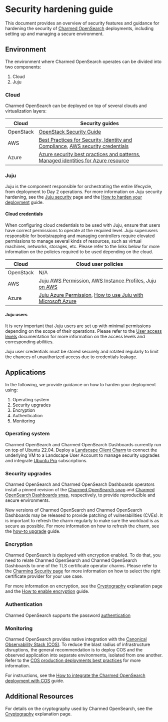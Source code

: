 # Security hardening guide

This document provides an overview of security features and guidance for hardening the security of [Charmed OpenSearch](https://charmhub.io/opensearch) deployments, including setting up and managing a secure environment.

## Environment

The environment where Charmed OpenSearch operates can be divided into two components:

1. Cloud
2. Juju

### Cloud

Charmed OpenSearch can be deployed on top of several clouds and virtualization layers:

|Cloud|Security guides|
| --- | --- |
|OpenStack|[OpenStack Security Guide](https://docs.openstack.org/security-guide/)|
|AWS|[Best Practices for Security, Identity and Compliance](https://aws.amazon.com/architecture/security-identity-compliance), [AWS security credentials](https://docs.aws.amazon.com/IAM/latest/UserGuide/security-creds.html#access-keys-and-secret-access-keys)|
|Azure|[Azure security best practices and patterns](https://learn.microsoft.com/en-us/azure/security/fundamentals/best-practices-and-patterns), [Managed identities for Azure resource](https://learn.microsoft.com/en-us/entra/identity/managed-identities-azure-resources/)|

### Juju

Juju is the component responsible for orchestrating the entire lifecycle, from deployment to Day 2 operations. For more information on Juju security hardening, see the [Juju security](https://discourse.charmhub.io/t/juju-security/15684) page and the [How to harden your deployment](https://juju.is/docs/juju/harden-your-deployment) guide.

#### Cloud credentials

When configuring cloud credentials to be used with Juju, ensure that users have correct permissions to operate at the required level. Juju superusers responsible for bootstrapping and managing controllers require elevated permissions to manage several kinds of resources, such as virtual machines, networks, storages, etc. Please refer to the links below for more information on the policies required to be used depending on the cloud.

|Cloud|Cloud user policies|
| --- | --- |
|OpenStack|N/A|
|AWS|[Juju AWS Permission](https://discourse.charmhub.io/t/juju-aws-permissions/5307), [AWS Instance Profiles](https://discourse.charmhub.io/t/using-aws-instance-profiles-with-juju-2-9/5185), [Juju on AWS](https://juju.is/docs/juju/amazon-ec2)|
|Azure|[Juju Azure Permission](https://juju.is/docs/juju/microsoft-azure), [How to use Juju with Microsoft Azure](https://discourse.charmhub.io/t/how-to-use-juju-with-microsoft-azure/15219)|

#### Juju users

It is very important that Juju users are set up with minimal permissions depending on the scope of their operations. Please refer to the [User access levels](https://juju.is/docs/juju/user-permissions) documentation for more information on the access levels and corresponding abilities.

Juju user credentials must be stored securely and rotated regularly to limit the chances of unauthorized access due to credentials leakage.

## Applications

In the following, we provide guidance on how to harden your deployment using:

1. Operating system
2. Security upgrades
3. Encryption
4. Authentication
5. Monitoring

### Operating system

Charmed OpenSearch and Charmed OpenSearch Dashboards currently run on top of Ubuntu 22.04. Deploy a [Landscape Client Charm](https://charmhub.io/landscape-client?) to connect the underlying VM to a Landscape User Account to manage security upgrades and integrate [Ubuntu Pro](https://ubuntu.com/pro) subscriptions.

### Security upgrades

Charmed OpenSearch and Charmed OpenSearch Dashboards operators install a pinned revision of the [Charmed OpenSearch snap](https://snapcraft.io/opensearch) and [Charmed OpenSearch Dashboards snap](https://snapcraft.io/opensearch-dashboards), respectively, to provide reproducible and secure environments.

New versions of Charmed OpenSearch and Charmed OpenSearch Dashboards may be released to provide patching of vulnerabilities (CVEs). It is important to refresh the charm regularly to make sure the workload is as secure as possible. For more information on how to refresh the charm, see the [how-to upgrade](https://charmhub.io/opensearch/docs/h-minor-upgrade) guide.

### Encryption

Charmed OpenSearch is deployed with encryption enabled. To do that, you need to relate Charmed OpenSearch and Charmed OpenSearch Dashboards to one of the TLS certificate operator charms. Please refer to the [Charming Security page](https://charmhub.io/topics/security-with-x-509-certificates) for more information on how to select the right certificate provider for your use case.

For more information on encryption, see the [Cryptography](https://discourse.charmhub.io/t/charmed-opensearch-explanation-cryptography/17243) explanation page and the [How to enable encryption](https://charmhub.io/opensearch/docs/h-enable-tls) guide.

### Authentication

Charmed OpenSearch supports the password [authentication](https://charmhub.io/opensearch/docs/t-passwords)

### Monitoring

Charmed OpenSearch provides native integration with the [Canonical Observability Stack (COS)](https://charmhub.io/topics/canonical-observability-stack). To reduce the blast radius of infrastructure disruptions, the general recommendation is to deploy COS and the observed application into separate environments, isolated from one another. Refer to the [COS production deployments best practices](https://charmhub.io/topics/canonical-observability-stack/reference/best-practices) for more information.

For instructions, see the [How to integrate the Charmed OpenSearch deployment with COS](https://charmhub.io/opensearch/docs/h-monitoring) guide.

## Additional Resources

For details on the cryptography used by Charmed OpenSearch, see the [Cryptography](https://discourse.charmhub.io/t/charmed-opensearch-explanation-cryptography/17243) explanation page.
